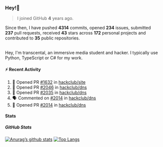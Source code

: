 ### Hey!👋
<!-- [![Banner](banner.png)](https://dillonb07.is-a.dev) -->


> I joined GitHub **4** years ago.

Since then, I have pushed **4314** commits, opened **234** issues, submitted **237** pull requests, received **43** stars across **172** personal projects and contributed to **35** public repositories.

<br>
Hey, I'm transcental, an immersive media student and hacker. I typically use Python, TypeScript or C# for my work.

<br>

#### :zap: Recent Activity

<!--START_SECTION:activity-->
1. 💪 Opened PR [#1632](https://github.com/hackclub/site/pull/1632) in [hackclub/site](https://github.com/hackclub/site)
2. 💪 Opened PR [#2046](https://github.com/hackclub/dns/pull/2046) in [hackclub/dns](https://github.com/hackclub/dns)
3. 💪 Opened PR [#2035](https://github.com/hackclub/dns/pull/2035) in [hackclub/dns](https://github.com/hackclub/dns)
4. 🗣 Commented on [#2014](https://github.com/hackclub/dns/pull/2014#issuecomment-3263784458) in [hackclub/dns](https://github.com/hackclub/dns)
5. 💪 Opened PR [#2014](https://github.com/hackclub/dns/pull/2014) in [hackclub/dns](https://github.com/hackclub/dns)
<!--END_SECTION:activity-->

#### Stats

##### GitHub Stats
[![Anurag’s github stats](https://github-readme-stats.vercel.app/api?username=transcental&show_icons=true&theme=radical)](https://github.com/transcental)
[![Top Langs](https://github-readme-stats.vercel.app/api/top-langs/?username=transcental&layout=compact&theme=radical)](https://github.com/transcental)
